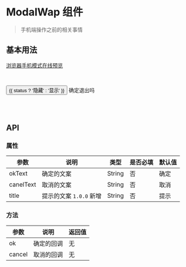 # ModalWap 组件
> 手机端操作之前的相关事情

## 基本用法

[浏览器手机模式在线预览](https://output.jsbin.com/devewen)

<br>

<p>
  <button @click="status = true">{{ status ? '隐藏' : '显示' }}</button>
  <w-modal-wap v-if="status" @cancel="status = false" @ok="status = false">确定退出吗</w-modal-wap>
</p>
<br>
<br>

## API

### 属性

|参数|说明|类型|是否必填|默认值|
|---|----|---|-------|-----|
|okText|确定的文案|String|否|确定|
|canelText|取消的文案|String|否|取消|
|title|提示的文案 `1.0.0` 新增|String|否|提示|

### 方法

|参数|说明|返回值|
|---|----|---|
|ok|确定的回调|无|
|cancel|取消的回调|无|

<script>
import WModalWap from './ModalWap';

export default {
  data() {
    return {
      status: false,
    };
  },
  components: {
    WModalWap,
  },
};
</script>
